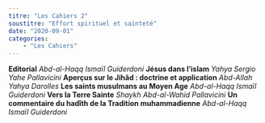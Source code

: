 ```yaml
---
titre: "Les Cahiers 2"
soustitre: "Effort spirituel et sainteté"
date: "2020-09-01"
categories:
    - "Les Cahiers"
---
```


**Editorial**
*Abd-al-Haqq Ismaïl Guiderdoni*
**Jésus dans l’islam**
*Yahya Sergio Yahe Pallavicini*
**Aperçus sur le Jihâd&nbsp;: doctrine et application**
*Abd-Allah Yahya Darolles*
**Les saints musulmans au Moyen Age**
*Abd-al-Haqq Ismaïl Guiderdoni*
**Vers la Terre Sainte**
*Shaykh Abd-al-Wahid Pallavicini*
**Un commentaire du hadîth de la Tradition muhammadienne**
*Abd-al-Haqq Ismaïl Guiderdoni*